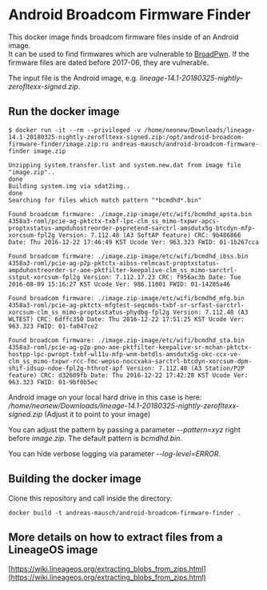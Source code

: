 # Android Broadcom Firmware Finder

This docker image finds broadcom firmware files inside of an Android image.  
It can be used to find firmwares which are vulnerable to [BroadPwn](https://blog.exodusintel.com/2017/07/26/broadpwn/). If the firmware files are dated before 2017-06, they are vulnerable.

The input file is the Android image, e.g. *lineage-14.1-20180325-nightly-zerofltexx-signed.zip*.

## Run the docker image

```
$ docker run -it --rm --privileged -v /home/neonew/Downloads/lineage-14.1-20180325-nightly-zerofltexx-signed.zip:/opt/android-broadcom-firmware-finder/image.zip:ro andreas-mausch/android-broadcom-firmware-finder image.zip

Unzipping system.transfer.list and system.new.dat from image file "image.zip"..
done
Building system.img via sdat2img..
done
Searching for files which match pattern "*bcmdhd*.bin"

Found broadcom firmware: ./image.zip-image/etc/wifi/bcmdhd_apsta.bin
4358a3-roml/pcie-ag-pktctx-txbf-lpc-clm_ss_mimo-txpwr-apcs-proptxstatus-ampduhostreorder-pspretend-sarctrl-amsdutx5g-btcdyn-mfp-xorcsum-fpl2g Version: 7.112.48 (A3 SoftAP feature) CRC: 9b486866 Date: Thu 2016-12-22 17:46:49 KST Ucode Ver: 963.323 FWID: 01-1b267cca

Found broadcom firmware: ./image.zip-image/etc/wifi/bcmdhd_ibss.bin
4358a3-roml/pcie-ag-p2p-pktctx-aibss-relmcast-proptxstatus-ampduhostreorder-sr-aoe-pktfilter-keepalive-clm_ss_mimo-sarctrl-sstput-xorcsum-fpl2g Version: 7.112.17.23 CRC: f956ac3b Date: Tue 2016-08-09 15:16:27 KST Ucode Ver: 986.11001 FWID: 01-14205a46

Found broadcom firmware: ./image.zip-image/etc/wifi/bcmdhd_mfg.bin
4358a3-roml/pcie-ag-pktctx-mfgtest-seqcmds-txbf-sr-srfast-sarctrl-xorcsum-clm_ss_mimo-proptxstatus-phydbg-fpl2g Version: 7.112.48 (A3 WLTEST) CRC: 6dffc350 Date: Thu 2016-12-22 17:51:25 KST Ucode Ver: 963.323 FWID: 01-fa047ce2

Found broadcom firmware: ./image.zip-image/etc/wifi/bcmdhd_sta.bin
4358a3-roml/pcie-ag-p2p-pno-aoe-pktfilter-keepalive-sr-mchan-pktctx-hostpp-lpc-pwropt-txbf-wl11u-mfp-wnm-betdls-amsdutx5g-okc-ccx-ve-clm_ss_mimo-txpwr-rcc-fmc-wepso-noccxaka-sarctrl-btcdyn-xorcsum-dpm-shif-idsup-ndoe-fpl2g-hthrot-apf Version: 7.112.48 (A3 Station/P2P feature) CRC: d32609fb Date: Thu 2016-12-22 17:42:28 KST Ucode Ver: 963.323 FWID: 01-9bf0b5ec
```

Android image on your local hard drive in this case is here: _/home/neonew/Downloads/lineage-14.1-20180325-nightly-zerofltexx-signed.zip_
(Adjust it to point to your image)

You can adjust the pattern by passing a parameter *--pattern=xyz* right before *image.zip*.
The default pattern is _*bcmdhd*.bin_.

You can hide verbose logging via parameter *--log-level=ERROR*.

## Building the docker image

Clone this repository and call inside the directory:

```
docker build -t andreas-mausch/android-broadcom-firmware-finder .
```

## More details on how to extract files from a LineageOS image

[https://wiki.lineageos.org/extracting_blobs_from_zips.html](https://wiki.lineageos.org/extracting_blobs_from_zips.html)
